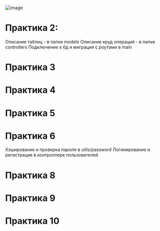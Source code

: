 ![image](https://github.com/user-attachments/assets/52e3a79f-e9de-4848-b147-7f67692b898e)
# Практика 2:
Описание таблиц - в папке models
Описание круд операций - в папке controllers
Подключение к бд и миграция с роутами в main

# Практика 3

# Практика 4

# Практика 5

# Практика 6
Хэширование и проверка пароля в utils/password
Логинирование и регистрация в контроллере пользователей

# Практика 8

# Практика 9

# Практика 10

